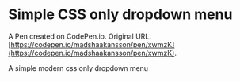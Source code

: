 # Simple CSS only dropdown menu

A Pen created on CodePen.io. Original URL: [https://codepen.io/madshaakansson/pen/xwmzK](https://codepen.io/madshaakansson/pen/xwmzK).

A simple modern css only dropdown menu
